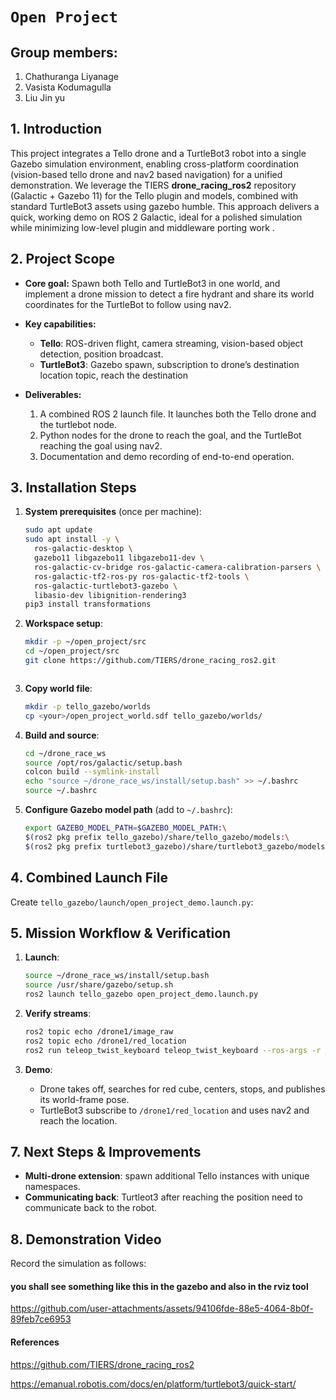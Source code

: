 



# `Open Project`

## Group members: 
1) Chathuranga Liyanage 
2) Vasista Kodumagulla
3) Liu Jin yu

## 1. Introduction

This project integrates a Tello drone and a TurtleBot3 robot into a single Gazebo simulation environment, enabling cross-platform coordination (vision-based tello drone and nav2 based navigation) for a unified demonstration. We leverage the TIERS **drone\_racing\_ros2** repository (Galactic + Gazebo 11) for the Tello plugin and models, combined with standard TurtleBot3 assets using gazebo humble. This approach delivers a quick, working demo on ROS 2 Galactic, ideal for a polished simulation while minimizing low-level plugin and middleware porting work .

## 2. Project Scope

* **Core goal:** Spawn both Tello and TurtleBot3 in one world, and implement a drone mission to detect a fire hydrant and share its world coordinates for the TurtleBot to follow using  nav2.
* **Key capabilities:**

  * **Tello**: ROS-driven flight, camera streaming, vision-based object detection, position broadcast.
  * **TurtleBot3**: Gazebo spawn, subscription to drone’s destination location topic, reach the destination
* **Deliverables:**

  1. A combined ROS 2 launch file. It launches both the Tello drone and the turtlebot node. 
  2. Python nodes for the drone to reach the goal, and the TurtleBot reaching the goal using nav2.
  3. Documentation and demo recording of end-to-end operation.

## 3. Installation Steps

1. **System prerequisites** (once per machine):

   ```bash
   sudo apt update
   sudo apt install -y \
     ros-galactic-desktop \
     gazebo11 libgazebo11 libgazebo11-dev \
     ros-galactic-cv-bridge ros-galactic-camera-calibration-parsers \
     ros-galactic-tf2-ros-py ros-galactic-tf2-tools \
     ros-galactic-turtlebot3-gazebo \
     libasio-dev libignition-rendering3
   pip3 install transformations
   ```
2. **Workspace setup**:

   ```bash
   mkdir -p ~/open_project/src
   cd ~/open_project/src
   git clone https://github.com/TIERS/drone_racing_ros2.git
   ```
   
     ```
3. **Copy world file**:

   ```bash
   mkdir -p tello_gazebo/worlds
   cp <your>/open_project_world.sdf tello_gazebo/worlds/
   ```
4. **Build and source**:

   ```bash
   cd ~/drone_race_ws
   source /opt/ros/galactic/setup.bash
   colcon build --symlink-install
   echo "source ~/drone_race_ws/install/setup.bash" >> ~/.bashrc
   source ~/.bashrc
   ```
5. **Configure Gazebo model path** (add to `~/.bashrc`):

   ```bash
   export GAZEBO_MODEL_PATH=$GAZEBO_MODEL_PATH:\
   $(ros2 pkg prefix tello_gazebo)/share/tello_gazebo/models:\
   $(ros2 pkg prefix turtlebot3_gazebo)/share/turtlebot3_gazebo/models
   ```

## 4. Combined Launch File

Create `tello_gazebo/launch/open_project_demo.launch.py`:


## 5. Mission Workflow & Verification

1. **Launch**:

   ```bash
   source ~/drone_race_ws/install/setup.bash
   source /usr/share/gazebo/setup.sh
   ros2 launch tello_gazebo open_project_demo.launch.py
   ```
2. **Verify streams**:

   ```bash
   ros2 topic echo /drone1/image_raw
   ros2 topic echo /drone1/red_location
   ros2 run teleop_twist_keyboard teleop_twist_keyboard --ros-args -r __ns:=/turtlebot
   ```
3. **Demo**:

   * Drone takes off, searches for red cube, centers, stops, and publishes its world-frame pose.
   * TurtleBot3 subscribe to `/drone1/red_location` and uses nav2 and reach the location. 

## 7. Next Steps & Improvements

* **Multi-drone extension**: spawn additional Tello instances with unique namespaces.
* **Communicating back**: Turtleot3 after reaching the position need to communicate back to the robot. 

## 8. Demonstration Video

Record the simulation as follows:



#### you shall see something like this in the gazebo and also in the rviz tool


https://github.com/user-attachments/assets/94106fde-88e5-4064-8b0f-89feb7ce6953


    

#### References
https://github.com/TIERS/drone_racing_ros2

https://emanual.robotis.com/docs/en/platform/turtlebot3/quick-start/







